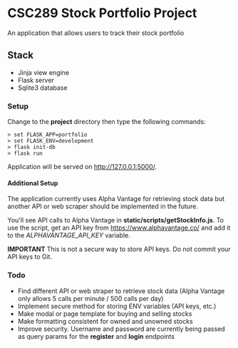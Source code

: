 # CSC289 Stock Portfolio Project

An application that allows users to track their stock portfolio

## Stack

- Jinja view engine
- Flask server
- Sqlite3 database

### Setup

Change to the **project** directory then type the following commands:

    > set FLASK_APP=portfolio
    > set FLASK_ENV=development
    > flask init-db
    > flask run
    
Application will be served on http://127.0.0.1:5000/.

#### Additional Setup

The application currently uses Alpha Vantage for retrieving stock data but another API or web scraper should be implemented in the future.

You'll see API calls to Alpha Vantage in **static/scripts/getStockInfo.js**. To use the script, get an API key from https://www.alphavantage.co/ and add it to the *ALPHAVANTAGE_API_KEY* variable.

**IMPORTANT** This is not a secure way to store API keys. Do not commit your API keys to Git.

### Todo

- Find different API or web straper to retrieve stock data (Alpha Vantage only allows 5 calls per minute / 500 calls per day)
- Implement secure method for storing ENV variables (API keys, etc.)
- Make modal or page template for buying and selling stocks
- Make formatting consistent for owned and unowned stocks
- Improve security.  Username and password are currently being passed as query params for the **register** and **login** endpoints 
